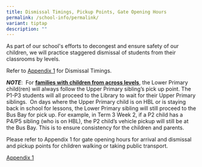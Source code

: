```yaml
---
title: Dismissal Timings, Pickup Points, Gate Opening Hours
permalink: /school-info/permalink/
variant: tiptap
description: ""
---
```

<p>As part of our school's efforts to decongest and ensure safety of our children, we will practice staggered dismissal of students from their classrooms by levels.</p><p>Refer to <u>Appendix 1</u> for Dismissal Timings.</p><p></p><p><strong><em>NOTE</em></strong>:&nbsp; For <strong><u>families with children from across levels</u></strong>, the Lower Primary child(ren) will always follow the Upper Primary sibling’s pick up point. The P1-P3 students will all proceed to the Library to wait for their Upper Primary siblings.&nbsp; On days where the Upper Primary child is on HBL or is staying back in school for lessons, the Lower Primary sibling will still proceed to the Bus Bay for pick up. For example, in Term 3 Week 2, if a P2 child has a P4/P5 sibling (who is on HBL), the P2 child’s vehicle pickup will still be at the Bus Bay. This is to ensure consistency for the children and parents.</p><p>Please refer to Appendix 1 for gate opening hours for arrival and dismissal and pickup points for children walking or taking public transport.</p><p><a href="/files/Appendix_1_Jan_2024_Gate_Opening_hours_Arrival_Dismissal___Copy.pdf" rel="noopener noreferrer nofollow" target="_blank">Appendix 1</a></p>